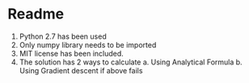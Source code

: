 # Readme

1. Python 2.7 has been used
2. Only numpy library needs to be imported
3. MIT license has been included.
4. The solution has 2 ways to calculate
	a. Using Analytical Formula
	b. Using Gradient descent if above fails